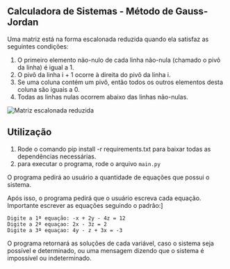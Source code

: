 ## Calculadora de Sistemas - Método de Gauss-Jordan

Uma matriz está na forma escalonada reduzida quando ela satisfaz as seguintes condições:

1. O primeiro elemento não-nulo de cada linha não-nula (chamado o pivô da linha) é igual a 1.
2. O pivô da linha i + 1 ocorre à direita do pivô da linha i.
3. Se uma coluna contém um pivô, então todos os outros elementos desta coluna são iguais a 0. 
4. Todas as linhas nulas ocorrem abaixo das linhas não-nulas.

![Matriz escalonada reduzida](https://i.ytimg.com/vi/eYSASx8_nyg/maxresdefault.jpg)

## Utilização

1. Rode o comando pip install -r requirements.txt para baixar todas as dependências necessárias.
2. para executar o programa, rode o arquivo `main.py` 

O programa pedirá ao usuário a quantidade de equações que possui o sistema.

Após isso, o programa pedirá que o usuário escreva cada equação. Importante escrever as equações seguindo o padrão:]

```
Digite a 1ª equação: -x + 2y - 4z = 12
Digite a 2ª equaçao: 2x - 3z = 2
Digite a 3ª equaçao: 4y - z + 3x = -3
```

O programa retornará as soluções de cada variável, caso o sistema seja possível e determinado, ou uma mensagem dizendo que o sistema é impossível ou indeterminado. 
